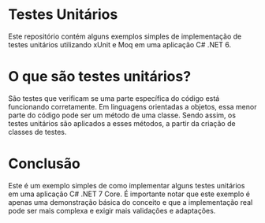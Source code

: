 # Testes Unitários

Este repositório contém alguns exemplos simples de implementação de testes unitários utilizando xUnit e Moq em uma aplicação C# .NET 6.

# O que são testes unitários?

São testes que verificam se uma parte específica do código está funcionando corretamente. Em linguagens orientadas a objetos, essa menor parte do código pode ser um método de uma classe. Sendo assim, os testes unitários são aplicados a esses métodos, a partir da criação de classes de testes.

# Conclusão

Este é um exemplo simples de como implementar alguns testes unitários em uma aplicação C# .NET 7 Core. É importante notar que este exemplo é apenas uma demonstração básica do conceito e que a implementação real pode ser mais complexa e exigir mais validações e adaptações.
